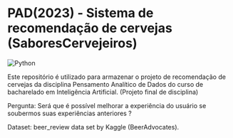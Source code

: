 # PAD(2023) - Sistema de recomendação de cervejas (SaboresCervejeiros)

<img src="https://img.shields.io/static/v1?label=Python&labelColor=306998&message=3&color=FFD43B&logo=Python&logoColor=ffffff&style=plastic" alt="Python"/>


Este repositório é utilizado para armazenar o projeto de recomendação de cervejas da disciplina Pensamento Analítico de Dados do curso de bacharelado em Inteligência Artificial. (Projeto final de disciplina)

Pergunta: Será que é possível melhorar a experiência do usuário se soubermos suas experiências anteriores ?

Dataset: beer_review data set by Kaggle (BeerAdvocates).
